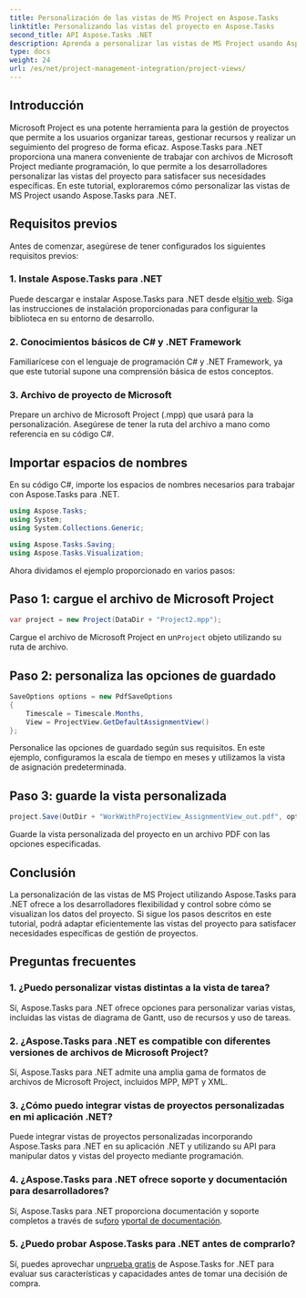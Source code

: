 ```yaml
---
title: Personalización de las vistas de MS Project en Aspose.Tasks
linktitle: Personalizando las vistas del proyecto en Aspose.Tasks
second_title: API Aspose.Tasks .NET
description: Aprenda a personalizar las vistas de MS Project usando Aspose.Tasks para .NET. Siga nuestra guía paso a paso para una visualización eficiente de la gestión de proyectos.
type: docs
weight: 24
url: /es/net/project-management-integration/project-views/
---
```

## Introducción
Microsoft Project es una potente herramienta para la gestión de proyectos que permite a los usuarios organizar tareas, gestionar recursos y realizar un seguimiento del progreso de forma eficaz. Aspose.Tasks para .NET proporciona una manera conveniente de trabajar con archivos de Microsoft Project mediante programación, lo que permite a los desarrolladores personalizar las vistas del proyecto para satisfacer sus necesidades específicas. En este tutorial, exploraremos cómo personalizar las vistas de MS Project usando Aspose.Tasks para .NET.
## Requisitos previos
Antes de comenzar, asegúrese de tener configurados los siguientes requisitos previos:
### 1. Instale Aspose.Tasks para .NET
 Puede descargar e instalar Aspose.Tasks para .NET desde el[sitio web](https://releases.aspose.com/tasks/net/). Siga las instrucciones de instalación proporcionadas para configurar la biblioteca en su entorno de desarrollo.
### 2. Conocimientos básicos de C# y .NET Framework
Familiarícese con el lenguaje de programación C# y .NET Framework, ya que este tutorial supone una comprensión básica de estos conceptos.
### 3. Archivo de proyecto de Microsoft
Prepare un archivo de Microsoft Project (.mpp) que usará para la personalización. Asegúrese de tener la ruta del archivo a mano como referencia en su código C#.
## Importar espacios de nombres
En su código C#, importe los espacios de nombres necesarios para trabajar con Aspose.Tasks para .NET.
```csharp
using Aspose.Tasks;
using System;
using System.Collections.Generic;

using Aspose.Tasks.Saving;
using Aspose.Tasks.Visualization;
```
Ahora dividamos el ejemplo proporcionado en varios pasos:
## Paso 1: cargue el archivo de Microsoft Project
```csharp
var project = new Project(DataDir + "Project2.mpp");
```
 Cargue el archivo de Microsoft Project en un`Project` objeto utilizando su ruta de archivo.
## Paso 2: personaliza las opciones de guardado
```csharp
SaveOptions options = new PdfSaveOptions
{
    Timescale = Timescale.Months,
    View = ProjectView.GetDefaultAssignmentView()
};
```
Personalice las opciones de guardado según sus requisitos. En este ejemplo, configuramos la escala de tiempo en meses y utilizamos la vista de asignación predeterminada.
## Paso 3: guarde la vista personalizada
```csharp
project.Save(OutDir + "WorkWithProjectView_AssignmentView_out.pdf", options);
```
Guarde la vista personalizada del proyecto en un archivo PDF con las opciones especificadas.
## Conclusión
La personalización de las vistas de MS Project utilizando Aspose.Tasks para .NET ofrece a los desarrolladores flexibilidad y control sobre cómo se visualizan los datos del proyecto. Si sigue los pasos descritos en este tutorial, podrá adaptar eficientemente las vistas del proyecto para satisfacer necesidades específicas de gestión de proyectos.
## Preguntas frecuentes
### 1. ¿Puedo personalizar vistas distintas a la vista de tarea?
Sí, Aspose.Tasks para .NET ofrece opciones para personalizar varias vistas, incluidas las vistas de diagrama de Gantt, uso de recursos y uso de tareas.
### 2. ¿Aspose.Tasks para .NET es compatible con diferentes versiones de archivos de Microsoft Project?
Sí, Aspose.Tasks para .NET admite una amplia gama de formatos de archivos de Microsoft Project, incluidos MPP, MPT y XML.
### 3. ¿Cómo puedo integrar vistas de proyectos personalizadas en mi aplicación .NET?
Puede integrar vistas de proyectos personalizadas incorporando Aspose.Tasks para .NET en su aplicación .NET y utilizando su API para manipular datos y vistas del proyecto mediante programación.
### 4. ¿Aspose.Tasks para .NET ofrece soporte y documentación para desarrolladores?
 Sí, Aspose.Tasks para .NET proporciona documentación y soporte completos a través de su[foro](https://forum.aspose.com/c/tasks/15) y[portal de documentación](https://reference.aspose.com/tasks/net/).
### 5. ¿Puedo probar Aspose.Tasks para .NET antes de comprarlo?
 Sí, puedes aprovechar un[prueba gratis](https://releases.aspose.com/) de Aspose.Tasks for .NET para evaluar sus características y capacidades antes de tomar una decisión de compra.